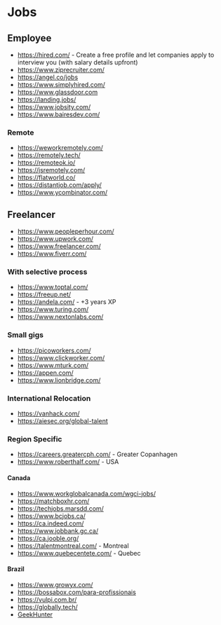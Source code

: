 # Jobs

## Employee

- <https://hired.com/> - Create a free profile and let companies apply to interview you (with salary details upfront)
- <https://www.ziprecruiter.com/>
- <https://angel.co/jobs>
- <https://www.simplyhired.com/>
- <https://www.glassdoor.com>
- <https://landing.jobs/>
- <https://www.jobsity.com/>
- <https://www.bairesdev.com/>

### Remote

- <https://weworkremotely.com/>
- <https://remotely.tech/>
- <https://remoteok.io/>
- <https://jsremotely.com/>
- <https://flatworld.co/>
- <https://distantjob.com/apply/>
- <https://www.ycombinator.com/>

## Freelancer

- <https://www.peopleperhour.com/>
- <https://www.upwork.com/>
- <https://www.freelancer.com/>
- <https://www.fiverr.com/>

### With selective process

- <https://www.toptal.com/>
- <https://freeup.net/>
- <https://andela.com/> - +3 years XP
- <https://www.turing.com/>
- <https://www.nextonlabs.com/>

### Small gigs

- <https://picoworkers.com/>​
- <https://www.clickworker.com/​>
- <https://www.mturk.com/​>
- <https://appen.com/> ​
- <https://www.lionbridge.com/>

### International Relocation

- <https://vanhack.com/>
- <https://aiesec.org/global-talent> 

### Region Specific

- <https://careers.greatercph.com/> - Greater Copanhagen
- <https://www.roberthalf.com/> - USA

#### Canada

- <https://www.workglobalcanada.com/wgci-jobs/>
- <https://matchboxhr.com/>
- <https://techjobs.marsdd.com/>
- <https://www.bcjobs.ca/>
- <https://ca.indeed.com/>
- <https://www.jobbank.gc.ca/>
- <https://ca.jooble.org/>
- <https://talentmontreal.com/> - Montreal
- <https://www.quebecentete.com/> - Quebec

#### Brazil

- <https://www.growyx.com/>
- <https://bossabox.com/para-profissionais>
- <https://vulpi.com.br/>
- <https://globally.tech/>
- [GeekHunter](https://rumbling-grey-b7a.notion.site/GeekHunter-International-Job-Board-924b7e24d78e4bd2bca222e067709f35)
